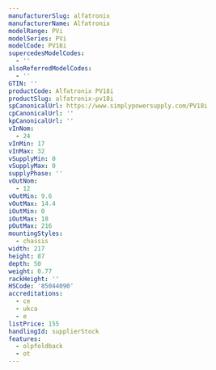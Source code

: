 ```yaml
---
manufacturerSlug: alfatronix
manufacturerName: Alfatronix
modelRange: PVi
modelSeries: PVi
modelCode: PV18i
supercedesModelCodes:
  - ''
alsoReferredModelCodes:
  - ''
GTIN: ''
productCode: Alfatronix PV18i
productSlug: alfatronix-pv18i
spCanonicalUrl: https://www.simplypowersupply.com/PV18i
cpCanonicalUrl: ''
kpCanonicalUrl: ''
vInNom:
  - 24
vInMin: 17
vInMax: 32
vSupplyMin: 0
vSupplyMax: 0
supplyPhase: ''
vOutNom:
  - 12
vOutMin: 9.6
vOutMax: 14.4
iOutMin: 0
iOutMax: 18
pOutMax: 216
mountingStyles:
  - chassis
width: 217
height: 87
depth: 50
weight: 0.77
rackHeight: ''
HSCode: '85044090'
accreditations:
  - ce
  - ukca
  - e
listPrice: 155
handlingId: supplierStock
features:
  - olpfoldback
  - ot
---
```

